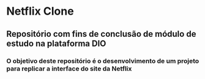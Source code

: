 # Netflix Clone
## Repositório com fins de conclusão de módulo de estudo na plataforma DIO
### O objetivo deste repositório é o desenvolvimento de um projeto para replicar a interface do site da Netflix
